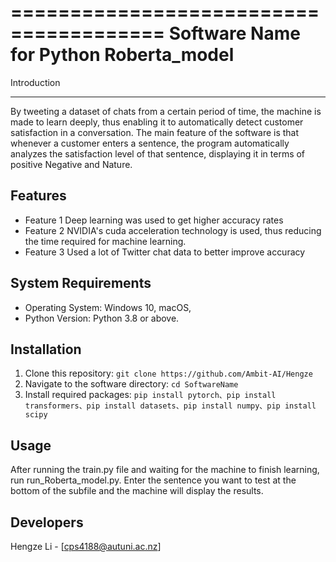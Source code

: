 =======================================
Software Name for Python Roberta_model
=======================================

Introduction

-----
By tweeting a dataset of chats from a certain period of time, the machine is made to learn deeply, thus enabling it to automatically detect customer satisfaction in a conversation. The main feature of the software is that whenever a customer enters a sentence, the program automatically analyzes the satisfaction level of that sentence, displaying it in terms of positive Negative and Nature.

Features
-----
- Feature 1  Deep learning was used to get higher accuracy rates
- Feature 2  NVIDIA's cuda acceleration technology is used, thus reducing the time required for machine learning.
- Feature 3  Used a lot of Twitter chat data to better improve accuracy


System Requirements
-----
- Operating System: Windows 10, macOS, 
- Python Version:  Python 3.8 or above.


Installation
-----
1. Clone this repository: `git clone https://github.com/Ambit-AI/Hengze`
2. Navigate to the software directory: `cd SoftwareName`
3. Install required packages: `pip install pytorch、pip install transformers、pip install datasets、pip install numpy、pip install scipy`


Usage
-----
After running the train.py file and waiting for the machine to finish learning, run run_Roberta_model.py. Enter the sentence you want to test at the bottom of the subfile and the machine will display the results.

Developers
-----
Hengze Li - [cps4188@autuni.ac.nz]
